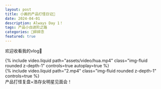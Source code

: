 ```yaml
---
layout: post
title: 小画的产品打怪日记🌸
date: 2024-04-01 
description: Always Day 1！
tags: 产品小白进阶之路
categories: 🌸碎碎念
featured: true
---
```


欢迎收看我的vlog👏

<div class="row mt-3">
    <div class="col-sm mt-3 mt-md-0">
        {% include video.liquid path="assets/video/hua.mp4" class="img-fluid rounded z-depth-1" controls=true autoplay=true %}
    </div>
    <div class="col-sm mt-3 mt-md-0">
        {% include video.liquid path="2.mp4" class="img-fluid rounded z-depth-1" controls=true %}
    </div>
</div>
<div class="caption">
    产品打怪复盘+浩存女明星见面会！
</div>


<!--
<div class="row mt-3">
    <div class="col-sm mt-3 mt-md-0">
        {% include video.liquid path="https://www.youtube.com/embed/jNQXAC9IVRw" class="img-fluid rounded z-depth-1" %}
    </div>
    <div class="col-sm mt-3 mt-md-0">
        {% include video.liquid path="https://player.vimeo.com/video/524933864?h=1ac4fd9fb4&title=0&byline=0&portrait=0" class="img-fluid rounded z-depth-1" %}
    </div>
</div>
-->

